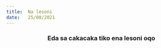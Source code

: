 ```yaml
---
title:  Na lesoni
date:   25/08/2021
---
```


### <center>Eda sa cakacaka tiko ena lesoni oqo</center>